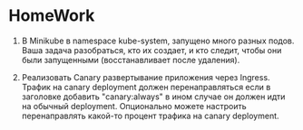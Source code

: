 # HomeWork
1. В Minikube в namespace kube-system, запущено много разных подов. Ваша задача разобраться, кто их создает, и кто следит, чтобы они были запущенными (восстанавливает после удаления).

2. Реализовать Canary развертывание приложения через Ingress. Трафик на canary deployment должен перенаправляться если в заголовке добавить "canary:always" в ином случае он должен идти на обычный deployment.
Опционально можете настроить перенаправлять какой-то процент трафика на canary deployment.

